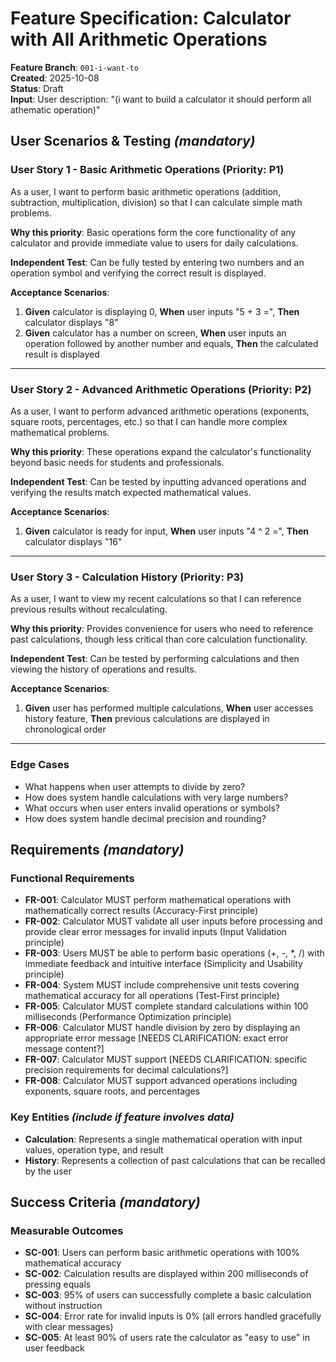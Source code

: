 # Feature Specification: Calculator with All Arithmetic Operations

**Feature Branch**: `001-i-want-to`  
**Created**: 2025-10-08  
**Status**: Draft  
**Input**: User description: "(i want to build a calculator it should perform all athematic operation)"

## User Scenarios & Testing *(mandatory)*

<!--
  IMPORTANT: User stories should be PRIORITIZED as user journeys ordered by importance.
  Each user story/journey must be INDEPENDENTLY TESTABLE - meaning if you implement just ONE of them,
  you should still have a viable MVP (Minimum Viable Product) that delivers value.
  
  Assign priorities (P1, P2, P3, etc.) to each story, where P1 is the most critical.
  Think of each story as a standalone slice of functionality that can be:
  - Developed independently
  - Tested independently
  - Deployed independently
  - Demonstrated to users independently
-->

### User Story 1 - Basic Arithmetic Operations (Priority: P1)

As a user, I want to perform basic arithmetic operations (addition, subtraction, multiplication, division) so that I can calculate simple math problems.

**Why this priority**: Basic operations form the core functionality of any calculator and provide immediate value to users for daily calculations.

**Independent Test**: Can be fully tested by entering two numbers and an operation symbol and verifying the correct result is displayed.

**Acceptance Scenarios**:

1. **Given** calculator is displaying 0, **When** user inputs "5 + 3 =", **Then** calculator displays "8"
2. **Given** calculator has a number on screen, **When** user inputs an operation followed by another number and equals, **Then** the calculated result is displayed

---

### User Story 2 - Advanced Arithmetic Operations (Priority: P2)

As a user, I want to perform advanced arithmetic operations (exponents, square roots, percentages, etc.) so that I can handle more complex mathematical problems.

**Why this priority**: These operations expand the calculator's functionality beyond basic needs for students and professionals.

**Independent Test**: Can be tested by inputting advanced operations and verifying the results match expected mathematical values.

**Acceptance Scenarios**:

1. **Given** calculator is ready for input, **When** user inputs "4 ^ 2 =", **Then** calculator displays "16"

---

### User Story 3 - Calculation History (Priority: P3)

As a user, I want to view my recent calculations so that I can reference previous results without recalculating.

**Why this priority**: Provides convenience for users who need to reference past calculations, though less critical than core calculation functionality.

**Independent Test**: Can be tested by performing calculations and then viewing the history of operations and results.

**Acceptance Scenarios**:

1. **Given** user has performed multiple calculations, **When** user accesses history feature, **Then** previous calculations are displayed in chronological order

---

### Edge Cases

- What happens when user attempts to divide by zero?
- How does system handle calculations with very large numbers?
- What occurs when user enters invalid operations or symbols?
- How does system handle decimal precision and rounding?

## Requirements *(mandatory)*

<!--
  ACTION REQUIRED: The content in this section represents placeholders.
  Fill them out with the right functional requirements.
-->

### Functional Requirements

- **FR-001**: Calculator MUST perform mathematical operations with mathematically correct results (Accuracy-First principle)
- **FR-002**: Calculator MUST validate all user inputs before processing and provide clear error messages for invalid inputs (Input Validation principle)  
- **FR-003**: Users MUST be able to perform basic operations (+, -, *, /) with immediate feedback and intuitive interface (Simplicity and Usability principle)
- **FR-004**: System MUST include comprehensive unit tests covering mathematical accuracy for all operations (Test-First principle)
- **FR-005**: Calculator MUST complete standard calculations within 100 milliseconds (Performance Optimization principle)
- **FR-006**: Calculator MUST handle division by zero by displaying an appropriate error message [NEEDS CLARIFICATION: exact error message content?]
- **FR-007**: Calculator MUST support [NEEDS CLARIFICATION: specific precision requirements for decimal calculations?]
- **FR-008**: Calculator MUST support advanced operations including exponents, square roots, and percentages

### Key Entities *(include if feature involves data)*

- **Calculation**: Represents a single mathematical operation with input values, operation type, and result
- **History**: Represents a collection of past calculations that can be recalled by the user

## Success Criteria *(mandatory)*

<!--
  ACTION REQUIRED: Define measurable success criteria.
  These must be technology-agnostic and measurable.
-->

### Measurable Outcomes

- **SC-001**: Users can perform basic arithmetic operations with 100% mathematical accuracy
- **SC-002**: Calculation results are displayed within 200 milliseconds of pressing equals
- **SC-003**: 95% of users can successfully complete a basic calculation without instruction
- **SC-004**: Error rate for invalid inputs is 0% (all errors handled gracefully with clear messages)
- **SC-005**: At least 90% of users rate the calculator as "easy to use" in user feedback